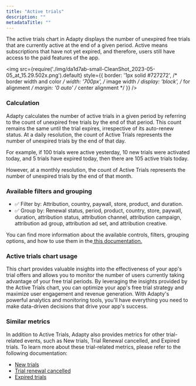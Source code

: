 ```yaml
---
title: "Active trials"
description: ""
metadataTitle: ""
---
```


The active trials chart in Adapty displays the number of unexpired free trials that are currently active at the end of a given period. Active means subscriptions that have not yet expired, and therefore, users still have access to the paid features of the app.


<img
  src={require('./img/da1d7ab-small-CleanShot_2023-05-05_at_15.29.502x.png').default}
  style={{
    border: '1px solid #727272', /* border width and color */
    width: '700px', /* image width */
    display: 'block', /* for alignment */
    margin: '0 auto' /* center alignment */
  }}
/>





### Calculation

Adapty calculates the number of active trials in a given period by referring to the count of unexpired free trials by the end of that period. This count remains the same until the trial expires, irrespective of its auto-renew status. At a daily resolution, the count of Active Trials represents the number of unexpired trials by the end of that day. 

For example, if 100 trials were active yesterday, 10 new trials were activated today, and 5 trials have expired today, then there are 105 active trials today.

However, at a monthly resolution, the count of Active Trials represents the number of unexpired trials by the end of that month.

### Available filters and grouping

- ✅ Filter by: Attribution, country, paywall, store, product, and duration. 
- ✅ Group by: Renewal status, period, product, country, store, paywall, duration, attribution status, attribution channel, attribution campaign, attribution ad group, attribution ad set, and attribution creative.

You can find more information about the available controls, filters, grouping options, and how to use them in the[ this documentation.](controls-filters-grouping-compare-proceeds)

### Active trials chart usage

This chart provides valuable insights into the effectiveness of your app's trial offers and allows you to monitor the number of users currently taking advantage of your free trial periods. By leveraging the insights provided by the Active Trials chart, you can optimize your app's free trial strategy and maximize user engagement and revenue generation. With Adapty's powerful analytics and monitoring tools, you'll have everything you need to make data-driven decisions that drive your app's success.

### Similar metrics

In addition to Active Trials, Adapty also provides metrics for other trial-related events, such as New trials, Trial Renewal cancelled, and Expired trials. To learn more about these trial-related metrics, please refer to the following documentation:

- [New trials](new-trials)
- [Trial renewal cancelled](trials-renewal-cancelled)
- [Expired trials](expired-churned-trials)